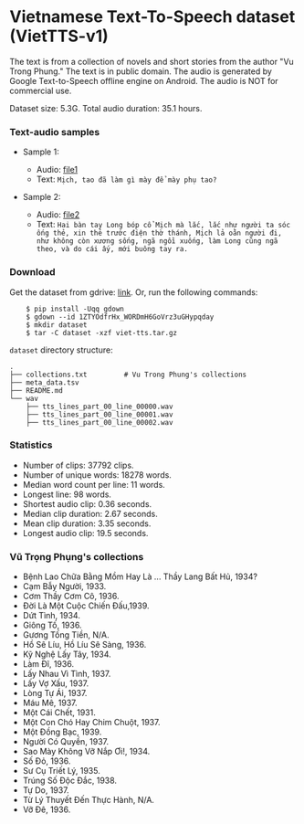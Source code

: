 # Vietnamese Text-To-Speech dataset (VietTTS-v1)

The text is from a collection of novels and short stories from the author "Vu Trong Phung." The text is in public domain.
The audio is generated by Google Text-to-Speech offline engine on Android. The audio is NOT for commercial use.

Dataset size: 5.3G.
Total audio duration: 35.1 hours.

### Text-audio samples

 - Sample 1: 
     + Audio: [file1](./tts_lines_part_06_line_00004.wav)
     + Text: `Mịch, tao đã làm gì mày để mày phụ tao?`

 - Sample 2:
     + Audio: [file2](./tts_lines_part_06_line_00008.wav)
     + Text: `Hai bàn tay Long bóp cổ Mịch mà lắc, lắc như người ta sóc ống thẻ, xin thẻ trước điện thờ thánh, Mịch lả oằn người đi, như không còn xương sống, ngã ngồi xuống, làm Long cũng ngã theo, và do cái ấy, mới buông tay ra.`


### Download
Get the dataset from gdrive: [link](https://drive.google.com/uc?id=1ZTYOdfrHx_WORDmH6GoVrz3uGHypqday).
Or, run the following commands: 

```
    $ pip install -Uqq gdown
    $ gdown --id 1ZTYOdfrHx_WORDmH6GoVrz3uGHypqday
    $ mkdir dataset
    $ tar -C dataset -xzf viet-tts.tar.gz
```

`dataset` directory structure:

```
.
├── collections.txt         # Vu Trong Phung's collections
├── meta_data.tsv
├── README.md
└── wav
    ├── tts_lines_part_00_line_00000.wav
    ├── tts_lines_part_00_line_00001.wav
    ├── tts_lines_part_00_line_00002.wav
```

### Statistics

 - Number of clips: 37792 clips.
 - Number of unique words: 18278 words.
 - Median word count per line: 11 words.
 - Longest line: 98 words.
 - Shortest audio clip: 0.36 seconds.
 - Median clip duration: 2.67 seconds.
 - Mean clip duration: 3.35 seconds.
 - Longest audio clip: 19.5 seconds.


### Vũ Trọng Phụng's collections

- Bệnh Lao Chữa Bằng Mồm Hay Là ... Thầy Lang Bất Hủ, 1934?
- Cạm Bẫy Người, 1933.
- Cơm Thầy Cơm Cô, 1936.
- Đời Là Một Cuộc Chiến Đấu,1939.
- Dứt Tình, 1934.
- Giông Tố, 1936.
- Gương Tống Tiền, N/A.
- Hồ Sê Líu, Hồ Líu Sê Sàng, 1936.
- Kỹ Nghệ Lấy Tây, 1934.
- Làm Đĩ, 1936.
- Lấy Nhau Vì Tình, 1937.
- Lấy Vợ Xấu, 1937.
- Lòng Tự Ái, 1937.
- Máu Mê, 1937.
- Một Cái Chết, 1931.
- Một Con Chó Hay Chim Chuột, 1937.
- Một Đồng Bạc, 1939.
- Người Có Quyền, 1937.
- Sao Mày Không Vỡ Nắp Ơi!, 1934.
- Số Đỏ, 1936.
- Sư Cụ Triết Lý, 1935.
- Trúng Số Độc Đắc, 1938.
- Tự Do, 1937.
- Từ Lý Thuyết Đến Thực Hành, N/A.
- Vỡ Đê, 1936.
